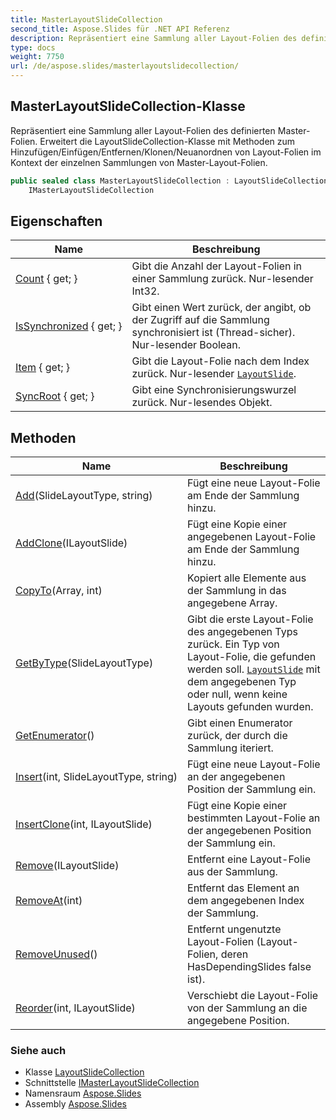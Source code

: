 ```yaml
---
title: MasterLayoutSlideCollection
second_title: Aspose.Slides für .NET API Referenz
description: Repräsentiert eine Sammlung aller Layout-Folien des definierten Master-Folien. Erweitert die LayoutSlideCollection-Klasse mit Methoden zum Hinzufügen/Einfügen/Entfernen/Klonen/Neuanordnen von Layout-Folien im Kontext der einzelnen Sammlungen von Master-Layout-Folien.
type: docs
weight: 7750
url: /de/aspose.slides/masterlayoutslidecollection/
---
```


## MasterLayoutSlideCollection-Klasse

Repräsentiert eine Sammlung aller Layout-Folien des definierten Master-Folien. Erweitert die LayoutSlideCollection-Klasse mit Methoden zum Hinzufügen/Einfügen/Entfernen/Klonen/Neuanordnen von Layout-Folien im Kontext der einzelnen Sammlungen von Master-Layout-Folien.

```csharp
public sealed class MasterLayoutSlideCollection : LayoutSlideCollection, 
    IMasterLayoutSlideCollection
```

## Eigenschaften

| Name | Beschreibung |
| --- | --- |
| [Count](../../aspose.slides/layoutslidecollection/count) { get; } | Gibt die Anzahl der Layout-Folien in einer Sammlung zurück. Nur-lesender Int32. |
| [IsSynchronized](../../aspose.slides/layoutslidecollection/issynchronized) { get; } | Gibt einen Wert zurück, der angibt, ob der Zugriff auf die Sammlung synchronisiert ist (Thread-sicher). Nur-lesender Boolean. |
| [Item](../../aspose.slides/layoutslidecollection/item) { get; } | Gibt die Layout-Folie nach dem Index zurück. Nur-lesender [`LayoutSlide`](../layoutslide). |
| [SyncRoot](../../aspose.slides/layoutslidecollection/syncroot) { get; } | Gibt eine Synchronisierungswurzel zurück. Nur-lesendes Objekt. |

## Methoden

| Name | Beschreibung |
| --- | --- |
| [Add](../../aspose.slides/masterlayoutslidecollection/add)(SlideLayoutType, string) | Fügt eine neue Layout-Folie am Ende der Sammlung hinzu. |
| [AddClone](../../aspose.slides/masterlayoutslidecollection/addclone)(ILayoutSlide) | Fügt eine Kopie einer angegebenen Layout-Folie am Ende der Sammlung hinzu. |
| [CopyTo](../../aspose.slides/layoutslidecollection/copyto)(Array, int) | Kopiert alle Elemente aus der Sammlung in das angegebene Array. |
| [GetByType](../../aspose.slides/layoutslidecollection/getbytype)(SlideLayoutType) | Gibt die erste Layout-Folie des angegebenen Typs zurück. Ein Typ von Layout-Folie, die gefunden werden soll. [`LayoutSlide`](../layoutslide) mit dem angegebenen Typ oder null, wenn keine Layouts gefunden wurden. |
| [GetEnumerator](../../aspose.slides/layoutslidecollection/getenumerator)() | Gibt einen Enumerator zurück, der durch die Sammlung iteriert. |
| [Insert](../../aspose.slides/masterlayoutslidecollection/insert)(int, SlideLayoutType, string) | Fügt eine neue Layout-Folie an der angegebenen Position der Sammlung ein. |
| [InsertClone](../../aspose.slides/masterlayoutslidecollection/insertclone)(int, ILayoutSlide) | Fügt eine Kopie einer bestimmten Layout-Folie an der angegebenen Position der Sammlung ein. |
| [Remove](../../aspose.slides/layoutslidecollection/remove)(ILayoutSlide) | Entfernt eine Layout-Folie aus der Sammlung. |
| [RemoveAt](../../aspose.slides/masterlayoutslidecollection/removeat)(int) | Entfernt das Element an dem angegebenen Index der Sammlung. |
| [RemoveUnused](../../aspose.slides/layoutslidecollection/removeunused)() | Entfernt ungenutzte Layout-Folien (Layout-Folien, deren HasDependingSlides false ist). |
| [Reorder](../../aspose.slides/masterlayoutslidecollection/reorder)(int, ILayoutSlide) | Verschiebt die Layout-Folie von der Sammlung an die angegebene Position. |

### Siehe auch

* Klasse [LayoutSlideCollection](../layoutslidecollection)
* Schnittstelle [IMasterLayoutSlideCollection](../imasterlayoutslidecollection)
* Namensraum [Aspose.Slides](../../aspose.slides)
* Assembly [Aspose.Slides](../../)